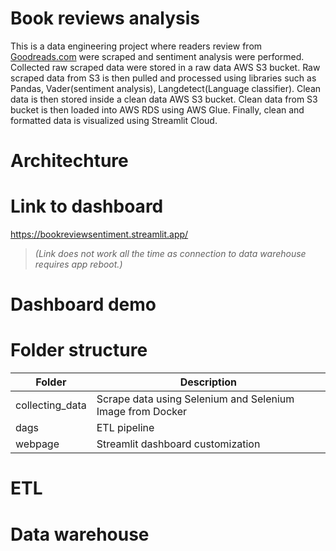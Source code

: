 
# Book reviews analysis

This is a data engineering project where readers review from [Goodreads.com](https://www.goodreads.com/?ref=nav_hom) were scraped and sentiment analysis were performed. Collected raw scraped data were stored in a raw data AWS S3 bucket. Raw scraped data from S3 is then pulled and processed using libraries such as Pandas, Vader(sentiment analysis), Langdetect(Language classifier). Clean data is then stored inside a clean data AWS S3 bucket. Clean data from S3 bucket is then loaded into AWS RDS using AWS Glue. Finally, clean and formatted data is visualized using Streamlit Cloud.

# Architechture


# Link to dashboard
https://bookreviewsentiment.streamlit.app/
> *(Link does not work all the time as connection to data warehouse requires app reboot.)*
 
# Dashboard demo


 
 
# Folder structure
| Folder | Description |
| --- | ----------- |
| collecting_data | Scrape data using Selenium and Selenium Image from Docker |
| dags| ETL pipeline |
| webpage | Streamlit dashboard customization |


# ETL


# Data warehouse





  
